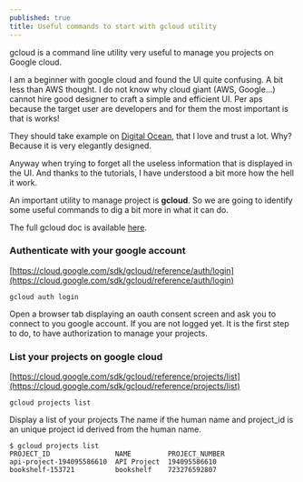 ```yaml
---
published: true
title: Useful commands to start with gcloud utility
---
```

gcloud is a command line utility very useful to manage you projects on Google cloud.

I am a beginner with google cloud and found the UI quite confusing. A bit less than AWS thought. I do not know why cloud giant (AWS, Google...) cannot hire good designer to craft a simple and efficient UI. Per aps because the target user are developers and for them the most important is that is works! 

They should  take example on [Digital Ocean](digitalocean.com), that I love and trust a lot. Why? Because it is very elegantly designed. 

Anyway when trying to forget all the useless information that is displayed in the UI. And thanks to the tutorials, I have understood a bit more how the hell it work. 

An important utility to manage project is **gcloud**. So we are going to identify some useful commands to dig a bit more in what it can do.

The full gcloud doc is available [here](https://cloud.google.com/sdk/gcloud). 

### Authenticate with your google account

[https://cloud.google.com/sdk/gcloud/reference/auth/login](https://cloud.google.com/sdk/gcloud/reference/auth/login)    

`gcloud auth login`     

Open a browser tab displaying an oauth consent screen and  ask you to connect to you google account. 
If you are  not logged yet. It is the first step to do, to have authorization to manage your projects.

### List your projects on google cloud    

[https://cloud.google.com/sdk/gcloud/reference/projects/list](https://cloud.google.com/sdk/gcloud/reference/projects/list)     

`gcloud projects list`    

Display a list of your projects 
The name if the human name  and project_id is an unique project id derived from the human name.

```shell
$ gcloud projects list
PROJECT_ID                NAME         PROJECT_NUMBER
api-project-194095586610  API Project  194095586610
bookshelf-153721          bookshelf    723276592807
```
